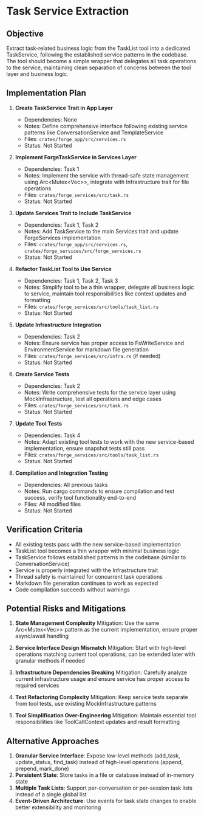 # Task Service Extraction

## Objective
Extract task-related business logic from the TaskList tool into a dedicated TaskService, following the established service patterns in the codebase. The tool should become a simple wrapper that delegates all task operations to the service, maintaining clean separation of concerns between the tool layer and business logic.

## Implementation Plan

1. **Create TaskService Trait in App Layer**
   - Dependencies: None
   - Notes: Define comprehensive interface following existing service patterns like ConversationService and TemplateService
   - Files: `crates/forge_app/src/services.rs`
   - Status: Not Started

2. **Implement ForgeTaskService in Services Layer**
   - Dependencies: Task 1
   - Notes: Implement the service with thread-safe state management using Arc<Mutex<Vec<Task>>>, integrate with Infrastructure trait for file operations
   - Files: `crates/forge_services/src/task.rs`
   - Status: Not Started

3. **Update Services Trait to Include TaskService**
   - Dependencies: Task 1, Task 2
   - Notes: Add TaskService to the main Services trait and update ForgeServices implementation
   - Files: `crates/forge_app/src/services.rs`, `crates/forge_services/src/forge_services.rs`
   - Status: Not Started

4. **Refactor TaskList Tool to Use Service**
   - Dependencies: Task 1, Task 2, Task 3
   - Notes: Simplify tool to be a thin wrapper, delegate all business logic to service, maintain tool responsibilities like context updates and formatting
   - Files: `crates/forge_services/src/tools/task_list.rs`
   - Status: Not Started

5. **Update Infrastructure Integration**
   - Dependencies: Task 2
   - Notes: Ensure service has proper access to FsWriteService and EnvironmentService for markdown file generation
   - Files: `crates/forge_services/src/infra.rs` (if needed)
   - Status: Not Started

6. **Create Service Tests**
   - Dependencies: Task 2
   - Notes: Write comprehensive tests for the service layer using MockInfrastructure, test all operations and edge cases
   - Files: `crates/forge_services/src/task.rs`
   - Status: Not Started

7. **Update Tool Tests**
   - Dependencies: Task 4
   - Notes: Adapt existing tool tests to work with the new service-based implementation, ensure snapshot tests still pass
   - Files: `crates/forge_services/src/tools/task_list.rs`
   - Status: Not Started

8. **Compilation and Integration Testing**
   - Dependencies: All previous tasks
   - Notes: Run cargo commands to ensure compilation and test success, verify tool functionality end-to-end
   - Files: All modified files
   - Status: Not Started

## Verification Criteria
- All existing tests pass with the new service-based implementation
- TaskList tool becomes a thin wrapper with minimal business logic
- TaskService follows established patterns in the codebase (similar to ConversationService)
- Service is properly integrated with the Infrastructure trait
- Thread safety is maintained for concurrent task operations
- Markdown file generation continues to work as expected
- Code compilation succeeds without warnings

## Potential Risks and Mitigations

1. **State Management Complexity**
   Mitigation: Use the same Arc<Mutex<Vec<Task>>> pattern as the current implementation, ensure proper async/await handling

2. **Service Interface Design Mismatch**
   Mitigation: Start with high-level operations matching current tool operations, can be extended later with granular methods if needed

3. **Infrastructure Dependencies Breaking**
   Mitigation: Carefully analyze current infrastructure usage and ensure service has proper access to required services

4. **Test Refactoring Complexity**
   Mitigation: Keep service tests separate from tool tests, use existing MockInfrastructure patterns

5. **Tool Simplification Over-Engineering**
   Mitigation: Maintain essential tool responsibilities like ToolCallContext updates and result formatting

## Alternative Approaches

1. **Granular Service Interface**: Expose low-level methods (add_task, update_status, find_task) instead of high-level operations (append, prepend, mark_done)
2. **Persistent State**: Store tasks in a file or database instead of in-memory state
3. **Multiple Task Lists**: Support per-conversation or per-session task lists instead of a single global list
4. **Event-Driven Architecture**: Use events for task state changes to enable better extensibility and monitoring